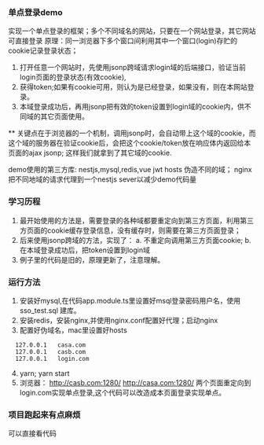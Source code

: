 ### 单点登录demo

实现一个单点登录的框架；多个不同域名的网站，只要在一个网站登录，其它网站可直接登录
原理：同一浏览器下多个窗口间利用其中一个窗口(login)存贮的cookie记录登录状态；
1. 打开任意一个网站时，先使用jsonp跨域请求login域的后端接口，验证当前login页面的登录状态(有效cookie),
2. 获得token;如果有cookie可用，则认为是已经登录，如果没有，则在本网站登录。
3. 本域登录成功后，再用jsonp把有效的token设置到login域的cookie内，供不同域的其它页面使用。

** 关键点在于浏览器的一个机制，调用jsonp时，会自动带上这个域的cookie，而这个域的服务器在验证cookie后，会把这个cookie/token放在响应体内返回给本页面的ajax jsonp; 这样我们就拿到了其它域的cookie.

demo使用的第三方库:
nestjs,mysql,redis,vue
jwt
hosts 伪造不同的域；
nginx 把不同地域的请求代理到一个nestjs sever以减少demo代码量


### 学习历程
1. 最开始使用的方法是，需要登录的各种域都要重定向到第三方页面，利用第三方页面的cookie缓存登录信息，没有缓存时，则需要在第三方页面登录；
2. 后来使用jsonp跨域的方法，实现了：
  a. 不重定向调用第三方页面cookie;
  b. 在本域登录成功后，把token设置到login域
3. 例子里的代码是旧的，原理更新了，注意理解。

### 运行方法
1. 安装好mysql,在代码app.module.ts里设置好msql登录密码用户名，使用sso_test.sql 建库。
2. 安装redis，安装nginx,并使用nginx.conf配置好代理；启动nginx
3. 配置好伪域名，mac里设置好hosts
```
  127.0.0.1   casa.com
  127.0.0.1   casb.com
  127.0.0.1   login.com
```
4. yarn; yarn start
5. 浏览器：
http://casb.com:1280/
http://casa.com:1280/
两个页面重定向到login.com实现单点登录,这个代码可以改造成本页面登录实现单点。


### 项目跑起来有点麻烦
可以直接看代码

